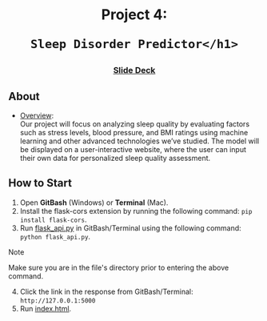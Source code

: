 <a id="readme-top"></a>
<div align='center'>
<h1 align='center'>Project 4: 
    
    Sleep Disorder Predictor</h1>
</div>
<h3 align='center'><a 
href="https://docs.google.com/presentation/d/1axaM-g6KsCU3BL2MD_DiyBGnYvH5An_b1OsIsz29BAM/edit?usp=sharing"><ins>Slide Deck</a></h3>
</div>

## About
*  <ins>Overview</ins>:<br></ins>
    Our project will focus on analyzing sleep quality by evaluating factors such as stress levels, blood pressure, and BMI ratings using machine learning and other advanced technologies we’ve studied. The model will be displayed on a user-interactive website, where the user can input their own data for personalized sleep quality assessment.

## How to Start
1. Open **GitBash** (Windows) or **Terminal** (Mac).
2. Install the flask-cors extension by running the following command: `pip install flask-cors`.
3. Run [flask_api.py](Final_Data/flaskdata/flask_api.py) in GitBash/Terminal using the following command: `python flask_api.py`.
> [!NOTE] 
> Make sure you are in the file's directory prior to entering the above command.
4. Click the link in the response from GitBash/Terminal: `http://127.0.0.1:5000`
4. Run [index.html](Final_Data/HTML/index.html).
